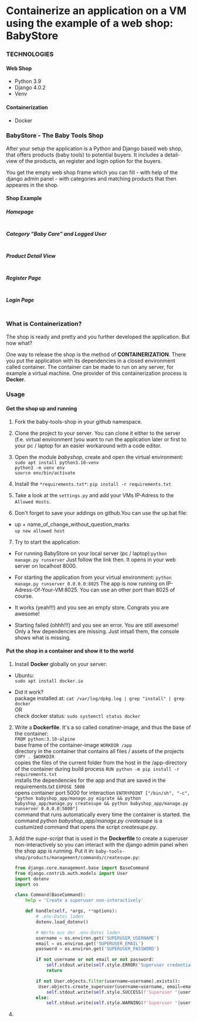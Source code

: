 # Containerize an application on a VM using the example of a web shop: BabyStore

### TECHNOLOGIES

#### Web Shop
- Python 3.9
- Django 4.0.2
- Venv

#### Containerization
- Docker

### BabyStore - The Baby Tools Shop

After your setup the application is a Python and Django based web shop, that offers products (baby tools) to potential buyers. It includes a detail-view of the products, an register and login option for the buyers. 

You get the empty web shop frame which you can fill - with help of the django admin panel - with categories and matching products that then appeares in the shop.

#### Shop Example

##### Homepage
<img alt="" src="https://github.com/SarahZimmermann-Schmutzler/baby-tools-shop/blob/main/project_images/homepage.png"></img>

##### Category "Baby Care" and Logged User
<img alt="" src="https://github.com/SarahZimmermann-Schmutzler/baby-tools-shop/blob/main/project_images/cat_logged.png"></img>

##### Product Detail View
<img alt="" src="https://github.com/SarahZimmermann-Schmutzler/baby-tools-shop/blob/main/project_images/details.png"></img>

##### Register Page
<img alt="" src="https://github.com/SarahZimmermann-Schmutzler/baby-tools-shop/blob/main/project_images/register.png"></img>

##### Login Page
<img alt="" src="https://github.com/SarahZimmermann-Schmutzler/baby-tools-shop/blob/main/project_images/login.png"></img>


### What is Containerization?

The shop is ready and pretty and you further developed the application. But now what? 

One way to release the shop is the method of **CONTAINERIZATION**. There you put the application with its dependencies in a closed environment called container. The container can be made to run on any server, for example a virtual machine. One provider of this containerization process is **Docker**.


### Usage

#### Get the shop up and running

1. Fork the baby-tools-shop in your github namespace.  

2. Clone the project to your server. You can clone it either to the server (f.e. virtual environment )you want to run the application later or first to your pc / laptop for an easier workaround with a code editor.

3. Open the module *babyshop*, create and open the virtual environment:  
    `sudo apt install python3.10-venv`  
    `python3 -m venv env`  
    `source env/bin/activate`

4. Install the `*requirements.txt*`:
    `pip install -r requirements.txt`

5. Take a look at the `settings.py` and add your VMs IP-Adress to the `Allowed Hosts`.

6. Don't forget to save your addings on github.You can use the up.bat file:
  - up + name_of_change_without_question_marks  
    `up new allowed host`

7. Try to start the application:
  - For running BabyStore on your local server (pc / laptop):`python manage.py runserver`
Just follow the link then. It opens in your web server on localhost 8000.

  - For starting the application from your virtual environment: `python manage.py runserver 0.0.0.0:8025`
The app is now running on IP-Adress-Of-Your-VM:8025. You can use an other port than 8025 of course.

  - It works (yeah!!!) and you see an empty store. Congrats you are awesome!

  - Starting failed (ohhh!!!) and you see an error. You are still awesome! Only a few dependencies are missing. Just intsall them, the console shows what is missing. 


#### Put the shop in a container and show it to the world

1. Install **Docker** globally on your server:
  - Ubuntu:  
    `sudo apt install docker.io`

  - Did it work?  
  package installed at: `cat /var/log/dpkg.log | grep "install" | grep docker`  
  OR  
  check docker status: `sudo systemctl status docker`

2. Write a **Dockerfile**. It's a so called conatiner-image, and thus the base of the container:  
    `FROM python:3.10-alpine`  
    base frame of the container-image
    `WORKDIR /app`  
    directory in the container that contains all files / assets of the projects
    `COPY . $WORKDIR`  
    copies the files of the current folder from the host in the /app-directory of the container during build process
    `RUN python -m pip install -r requirements.txt`  
    installs the dependencies for the app and that are saved in the requirements.txt
    `EXPOSE 5000`  
    opens container port 5000 for interaction
    `ENTRYPOINT ["/bin/sh", "-c", "python babyshop_app/manage.py migrate && python babyshop_app/manage.py createsupe && python babyshop_app/manage.py runserver 0.0.0.0:5000"]`  
    command that runs automatically every time the container is started. the command *python babyshop_app/manage.py createsupe* is a custumized command that opens the script *createsupe.py*.

3. Add the *supe-script* that is used in the **Dockerfile** to create a superuser non-interactively so you can interact with the django admin panel when the shop app is running. Put it in: `baby-tools-shop/products/management/commands/createsupe.py`:
    ```python
    from django.core.management.base import BaseCommand
    from django.contrib.auth.models import User
    import dotenv
    import os

    class Command(BaseCommand):
        help = 'Create a superuser non-interactively'

        def handle(self, *args, **options):
            # .env-Datei laden
            dotenv.load_dotenv()

            # Werte aus der .env-Datei laden
            username = os.environ.get('SUPERUSER_USERNAME')
            email = os.environ.get('SUPERUSER_EMAIL')
            password = os.environ.get('SUPERUSER_PASSWORD')

            if not username or not email or not password:
                self.stdout.write(self.style.ERROR('Superuser credentials are missing in the .env file.'))
                return

            if not User.objects.filter(username=username).exists():
             User.objects.create_superuser(username=username, email=email, password=password)
                self.stdout.write(self.style.SUCCESS(f'Superuser "{username}" created successfully!'))
            else:
                self.stdout.write(self.style.WARNING(f'Superuser "{username}" already exists.'))
    ```
4. 


<!-- ### Hints

This section will cover some hot tips when trying to interacting with this repository:

- Settings & Configuration for Django can be found in `babyshop_app/babyshop/settings.py`
- Routing: Routing information, such as available routes can be found from any `urls.py` file in `babyshop_app` and corresponding subdirectories

### Photos

##### Home Page with login

<img alt="" src="https://github.com/MET-DEV/Django-E-Commerce/blob/master/project_images/capture_20220323080815407.jpg"></img>
##### Home Page with filter
<img alt="" src="https://github.com/MET-DEV/Django-E-Commerce/blob/master/project_images/capture_20220323080840305.jpg"></img>
##### Product Detail Page
<img alt="" src="https://github.com/MET-DEV/Django-E-Commerce/blob/master/project_images/capture_20220323080934541.jpg"></img>

##### Home Page with no login
<img alt="" src="https://github.com/MET-DEV/Django-E-Commerce/blob/master/project_images/capture_20220323080953570.jpg"></img>


##### Register Page

<img alt="" src="https://github.com/MET-DEV/Django-E-Commerce/blob/master/project_images/capture_20220323081016022.jpg"></img>


##### Login Page

<img alt="" src="https://github.com/MET-DEV/Django-E-Commerce/blob/master/project_images/capture_20220323081044867.jpg"></img> -->
